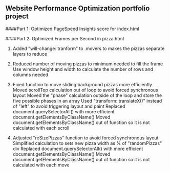 ## Website Performance Optimization portfolio project


####Part 1: Optimized PageSpeed Insights score for index.html



####Part 2: Optimized Frames per Second in pizza.html
1) Added "will-change: tranform" to .movers to makes the pizzas separate layers to reduce 

2) Reduced number of moving pizzas to minimum needed to fill the frame
   Use window height and width to calculate the number of rows and columns needed
   
3) Fixed function to move sliding background pizzas more efficiently
   Moved scrollTop calculation out of loop to avoid forced synchronous layout
   Moved the "phase" calculation outside of the loop and store the five possible phases in an array
   Used "transform: translateX()" instead of "left" to avoid triggering layout and paint
   Replaced document.querySelectorAll() with more efficient document.getElementsByClassName()
   Moved document.getElementsByClassName() out of function so it is not calculated with each scroll
   
4) Adjusted "reSizePizzas" function to avoid forced synchronous layout
   Simplified calculation to sets new pizza width as % of "randomPizzas" div 
   Replaced document.querySelectorAll() with more efficient document.getElementsByClassName()
   Moved document.getElementsByClassName() out of function so it is not calculated with each move
   